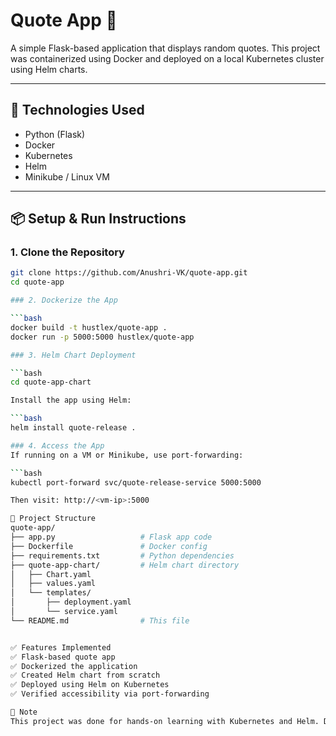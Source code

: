 # Quote App 🚀

A simple Flask-based application that displays random quotes. This project was containerized using Docker and deployed on a local Kubernetes cluster using Helm charts.

---

## 🔧 Technologies Used

- Python (Flask)
- Docker
- Kubernetes
- Helm
- Minikube / Linux VM

---

## 📦 Setup & Run Instructions

### 1. Clone the Repository

```bash
git clone https://github.com/Anushri-VK/quote-app.git
cd quote-app

### 2. Dockerize the App

```bash
docker build -t hustlex/quote-app .
docker run -p 5000:5000 hustlex/quote-app

### 3. Helm Chart Deployment

```bash
cd quote-app-chart

Install the app using Helm:

```bash
helm install quote-release .

### 4. Access the App
If running on a VM or Minikube, use port-forwarding:

```bash
kubectl port-forward svc/quote-release-service 5000:5000

Then visit: http://<vm-ip>:5000

📁 Project Structure
quote-app/
├── app.py                   # Flask app code
├── Dockerfile               # Docker config
├── requirements.txt         # Python dependencies
├── quote-app-chart/         # Helm chart directory
│   ├── Chart.yaml
│   ├── values.yaml
│   └── templates/
│       ├── deployment.yaml
│       └── service.yaml
└── README.md                # This file


✅ Features Implemented
✅ Flask-based quote app
✅ Dockerized the application
✅ Created Helm chart from scratch
✅ Deployed using Helm on Kubernetes
✅ Verified accessibility via port-forwarding

📌 Note
This project was done for hands-on learning with Kubernetes and Helm. Debugging steps are not included in this README for clarity.

